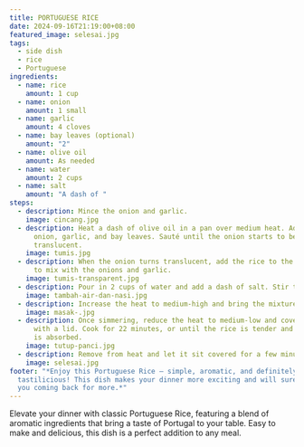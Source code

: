 ```yaml
---
title: PORTUGUESE RICE
date: 2024-09-16T21:19:00+08:00
featured_image: selesai.jpg
tags:
  - side dish
  - rice
  - Portuguese
ingredients:
  - name: rice
    amount: 1 cup
  - name: onion
    amount: 1 small
  - name: garlic
    amount: 4 cloves
  - name: bay leaves (optional)
    amount: "2"
  - name: olive oil
    amount: As needed
  - name: water
    amount: 2 cups
  - name: salt
    amount: "A dash of "
steps:
  - description: Mince the onion and garlic.
    image: cincang.jpg
  - description: Heat a dash of olive oil in a pan over medium heat. Add the minced
      onion, garlic, and bay leaves. Sauté until the onion starts to become
      translucent.
    image: tumis.jpg
  - description: When the onion turns translucent, add the rice to the pan and stir
      to mix with the onions and garlic.
    image: tumis-transparent.jpg
  - description: Pour in 2 cups of water and add a dash of salt. Stir to combine.
    image: tambah-air-dan-nasi.jpg
  - description: Increase the heat to medium-high and bring the mixture to a simmer.
    image: masak-.jpg
  - description: Once simmering, reduce the heat to medium-low and cover the pan
      with a lid. Cook for 22 minutes, or until the rice is tender and the water
      is absorbed.
    image: tutup-panci.jpg
  - description: Remove from heat and let it sit covered for a few minutes before serving.
    image: selesai.jpg
footer: "*Enjoy this Portuguese Rice — simple, aromatic, and definitely
  tastilicious! This dish makes your dinner more exciting and will surely keep
  you coming back for more.*"
---
```

Elevate your dinner with classic Portuguese Rice, featuring a blend of aromatic ingredients that bring a taste of Portugal to your table. Easy to make and delicious, this dish is a perfect addition to any meal.
